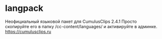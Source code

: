 # langpack
Неофициальный языковой пакет для  CumulusClips 2.4.1
Просто скопируйте его в папку /cc-content/languages/ и активируйте в админке.
https://cumulusclips.ru

